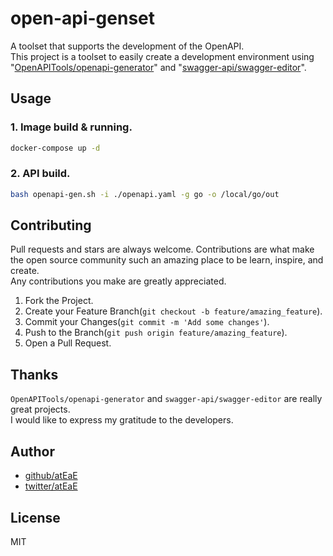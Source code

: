 # open-api-genset
A toolset that supports the development of the OpenAPI.  
This project is a toolset to easily create a development environment using "[OpenAPITools/openapi-generator](https://github.com/OpenAPITools/openapi-generator)" and "[swagger-api/swagger-editor](https://github.com/swagger-api/swagger-editor)".

## Usage
### 1. Image build & running.
```sh
docker-compose up -d
```

### 2. API build.
```sh
bash openapi-gen.sh -i ./openapi.yaml -g go -o /local/go/out
```

## Contributing
Pull requests and stars are always welcome.
Contributions are what make the open source community such an amazing place to be learn, inspire, and create.   
Any contributions you make are greatly appreciated.

1. Fork the Project.
2. Create your Feature Branch(`git checkout -b feature/amazing_feature`).
3. Commit your Changes(`git commit -m 'Add some changes'`).
4. Push to the Branch(`git push origin feature/amazing_feature`).
5. Open a Pull Request.

## Thanks
`OpenAPITools/openapi-generator` and `swagger-api/swagger-editor` are really great projects.  
I would like to express my gratitude to the developers.

## Author
- [github/atEaE](https://github.com/atEaE)
- [twitter/atEaE](https://twitter.com/EaE2626)

## License
MIT